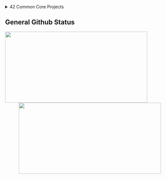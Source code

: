 <details>
<summary>42 Common Core Projects</summary>

  <table widht="100%" align="center">
  <tr style="display:flex; justify-content:space-around; padding:0;">
    <td style="padding:0; margin:0;">
  
   | Project                         |
   | :-	                             |
   | [Libft         ](https://github.com/MKardes/42_Libft) |
   | [GetNextLine   ](https://github.com/MKardes/42_Get_Next_Line) |
   | [Printf        ](https://github.com/MKardes/42_FT_Printf) |
   | [Minitalk      ](https://github.com/MKardes/42_Minitalk) |
   | [PushSwap      ](https://github.com/MKardes/42_Push_Swap) |
   | [SoLong        ](https://github.com/MKardes/42_So_Long) |
   | [Philosophers  ](https://github.com/MKardes/42_Philosophers) |
   | [MiniShell     ](https://github.com/MKardes/42_Minishell) |
   | [Cube3d        ](https://github.com/MKardes/42_Cube3D) |
   | [CPP           ](https://github.com/MKardes/42_CPP) |
   | [Inception     ](https://github.com/MKardes/42_Inception) |
   | [IRC           ](https://github.com/MKardes/42_Ft_IRC) |
   | [Transcendence ](https://github.com/MKardes/42_Transcendence) |
   
  </tr>
  </table>

</details>


## General Github Status

<stats href="https://github.com/MKardes?tab=repositories">
  <img align="Left" widht="60%" width="460" height="230" src="https://github-readme-stats.vercel.app/api?username=MKardes&show_icons=true&theme=radical" />
</stats>

<stats href="https://github.com/MKardes?tab=repositories">
  <img align="Right" width="460" height="230" src="https://github-readme-stats.vercel.app/api/top-langs/?username=MKardes&layout=compact&theme=radical" />
</stats>

